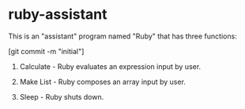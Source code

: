 # ruby-assistant

This is an "assistant" program named "Ruby" that has three functions:

[git commit -m "initial"]

1. Calculate -
Ruby evaluates an expression input by user.
  
2. Make List -
Ruby composes an array input by user.
  
3. Sleep -
Ruby shuts down.
  

